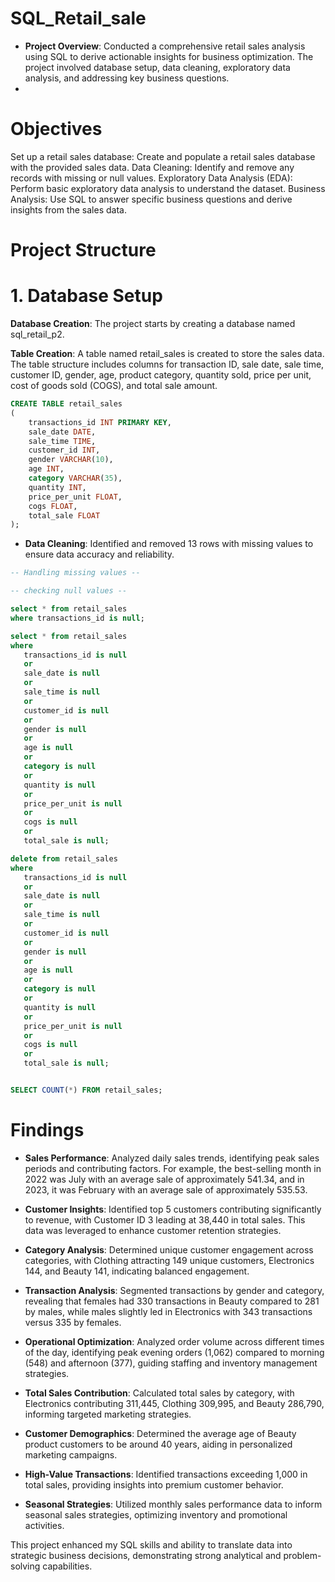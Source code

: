 # SQL_Retail_sale

- **Project Overview**: Conducted a comprehensive retail sales analysis using SQL to derive actionable insights for business optimization. The project involved database setup, data cleaning, exploratory data analysis, and addressing key business questions.
- 
# Objectives
Set up a retail sales database: Create and populate a retail sales database with the provided sales data.
Data Cleaning: Identify and remove any records with missing or null values.
Exploratory Data Analysis (EDA): Perform basic exploratory data analysis to understand the dataset.
Business Analysis: Use SQL to answer specific business questions and derive insights from the sales data.

# Project Structure

# 1. Database Setup

**Database Creation**: The project starts by creating a database named sql_retail_p2.

**Table Creation**: A table named retail_sales is created to store the sales data. The table structure includes columns for transaction ID, sale date, sale time, customer ID, gender, age, product category, quantity sold, price per unit, cost of goods sold (COGS), and total sale amount.

```sql
CREATE TABLE retail_sales
(
    transactions_id INT PRIMARY KEY,
    sale_date DATE,	
    sale_time TIME,
    customer_id INT,	
    gender VARCHAR(10),
    age INT,
    category VARCHAR(35),
    quantity INT,
    price_per_unit FLOAT,	
    cogs FLOAT,
    total_sale FLOAT
);
```

- **Data Cleaning**: Identified and removed 13 rows with missing values to ensure data accuracy and reliability.

 ```sql
-- Handling missing values --

-- checking null values --

select * from retail_sales 
where transactions_id is null;

select * from retail_sales 
where 
	transactions_id is null
	or
	sale_date is null
	or 
	sale_time is null
	or
	customer_id is null
	or 
	gender is null
	or 
	age is null
	or 
	category is null
	or 
	quantity is null
	or 
	price_per_unit is null
	or 
	cogs is null
	or 
	total_sale is null;
```
 
 ```sql
delete from retail_sales 
where 
	transactions_id is null
	or
	sale_date is null
	or 
	sale_time is null
	or
	customer_id is null
	or 
	gender is null
	or 
	age is null
	or 
	category is null
	or 
	quantity is null
	or 
	price_per_unit is null
	or 
	cogs is null
	or 
	total_sale is null;


SELECT COUNT(*) FROM retail_sales;
```

# Findings

- **Sales Performance**: Analyzed daily sales trends, identifying peak sales periods and contributing factors. For example, the best-selling month in 2022 was July with an average sale of approximately 541.34, and in 2023, it was February with an average sale of approximately 535.53.

- **Customer Insights**: Identified top 5 customers contributing significantly to revenue, with Customer ID 3 leading at 38,440 in total sales. This data was leveraged to enhance customer retention strategies.

- **Category Analysis**: Determined unique customer engagement across categories, with Clothing attracting 149 unique customers, Electronics 144, and Beauty 141, indicating balanced engagement.

- **Transaction Analysis**: Segmented transactions by gender and category, revealing that females had 330 transactions in Beauty compared to 281 by males, while males slightly led in Electronics with 343 transactions versus 335 by females.

- **Operational Optimization**: Analyzed order volume across different times of the day, identifying peak evening orders (1,062) compared to morning (548) and afternoon (377), guiding staffing and inventory management strategies.

- **Total Sales Contribution**: Calculated total sales by category, with Electronics contributing 311,445, Clothing 309,995, and Beauty 286,790, informing targeted marketing strategies.

- **Customer Demographics**: Determined the average age of Beauty product customers to be around 40 years, aiding in personalized marketing campaigns.

- **High-Value Transactions**: Identified transactions exceeding 1,000 in total sales, providing insights into premium customer behavior.

- **Seasonal Strategies**: Utilized monthly sales performance data to inform seasonal sales strategies, optimizing inventory and promotional activities.

This project enhanced my SQL skills and ability to translate data into strategic business decisions, demonstrating strong analytical and problem-solving capabilities.
